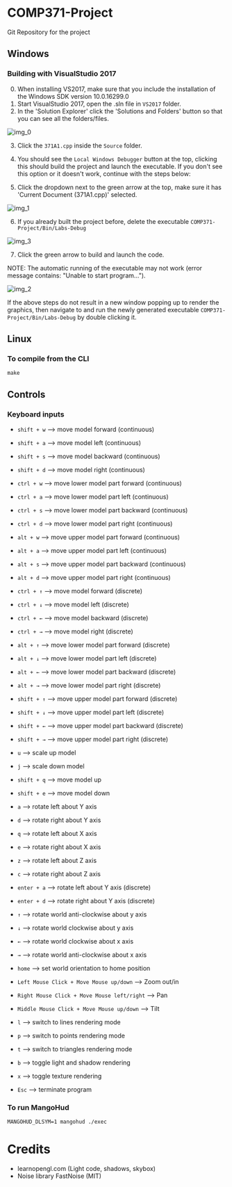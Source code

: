 # COMP371-Project
Git Repository for the project

## Windows

### Building with VisualStudio 2017

0. When installing VS2017, make sure that you include the installation of the Windows SDK version 10.0.16299.0
1. Start VisualStudio 2017, open the .sln file in `VS2017` folder.
2. In the 'Solution Explorer' click the 'Solutions and Folders' button so that you can see all the folders/files.

![img_0](https://i.imgur.com/aBwSKr0.png)

3. Click the `371A1.cpp` inside the `Source` folder.

4. You should see the `Local Windows Debugger` button at the top, clicking this should build the project and launch the executable. If you don't see this option or it doesn't work, continue with the steps below:

5. Click the dropdown next to the green arrow at the top, make sure it has 'Current Document (371A1.cpp)' selected.

![img_1](https://i.imgur.com/85hzUmy_d.webp?maxwidth=728&fidelity=grand)

6. If you already built the project before, delete the executable `COMP371-Project/Bin/Labs-Debug`

![img_3](https://i.imgur.com/n0xEreA_d.webp?maxwidth=728&fidelity=grand)

7. Click the green arrow to build and launch the code.

NOTE: The automatic running of the executable may not work (error message contains: "Unable to start program...").

![img_2](https://i.imgur.com/W1ytNYT_d.webp?maxwidth=728&fidelity=grand)

If the above steps do not result in a new window popping up to render the graphics, then navigate to and run the newly generated executable `COMP371-Project/Bin/Labs-Debug` by double clicking it.

## Linux

### To compile from the CLI
`make`

## Controls

### Keyboard inputs

- `shift + w` --> move model forward (continuous)
- `shift + a` --> move model left (continuous)
- `shift + s` --> move model backward (continuous)
- `shift + d` --> move model right (continuous)

- `ctrl + w` --> move lower model part forward (continuous)
- `ctrl + a` --> move lower model part left (continuous)
- `ctrl + s` --> move lower model part backward (continuous)
- `ctrl + d` --> move lower model part right (continuous)

- `alt + w` --> move upper model part forward (continuous)
- `alt + a` --> move upper model part left (continuous)
- `alt + s` --> move upper model part backward (continuous)
- `alt + d` --> move upper model part right (continuous)

- `ctrl + ↑` --> move model forward (discrete)
- `ctrl + ↓` --> move model left (discrete)
- `ctrl + ←` --> move model backward (discrete)
- `ctrl + →` --> move model right (discrete)

- `alt + ↑` --> move lower model part forward (discrete)
- `alt + ↓` --> move lower model part left (discrete)
- `alt + ←` --> move lower model part backward (discrete)
- `alt + →` --> move lower model part right (discrete)

- `shift + ↑` --> move upper model part forward (discrete)
- `shift + ↓` --> move upper model part left (discrete)
- `shift + ←` --> move upper model part backward (discrete)
- `shift + →` --> move upper model part right (discrete)

- `u` --> scale up model
- `j` --> scale down model

- `shift + q` --> move model up
- `shift + e` --> move model down

- `a` --> rotate left about Y axis
- `d` --> rotate right about Y axis
- `q` --> rotate left about X axis
- `e` --> rotate right about X axis
- `z` --> rotate left about Z axis
- `c` --> rotate right about Z axis

- `enter + a` --> rotate left about Y axis (discrete)
- `enter + d` --> rotate right about Y axis (discrete)

- `↑` --> rotate world anti-clockwise about y axis
- `↓` --> rotate world clockwise about y axis
- `←` --> rotate world clockwise about x axis
- `→` --> rotate world anti-clockwise about x axis
- `home` --> set world orientation to home position

- `Left Mouse Click + Move Mouse up/down` --> Zoom out/in
- `Right Mouse Click + Move Mouse left/right` --> Pan
- `Middle Mouse Click + Move Mouse up/down` --> Tilt

- `l` --> switch to lines rendering mode
- `p` --> switch to points rendering mode
- `t` --> switch to triangles rendering mode

- `b` --> toggle light and shadow rendering
- `x` --> toggle texture rendering

- `Esc` --> terminate program

### To run MangoHud
`MANGOHUD_DLSYM=1 mangohud ./exec`

# Credits
- learnopengl.com (Light code, shadows, skybox)
- Noise library FastNoise (MIT)
